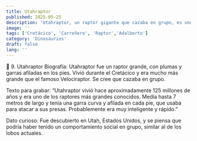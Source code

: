 ```yaml
---
title: Utahraptor
published: 2025-05-25
description: 'Utahraptor, un raptor gigante que cazaba en grupo, es uno de los raptores más grandes conocidos.'
image: ''
tags: ['Cretácico', 'Carroñero', 'Raptor','Adalberto']
category: 'Dinosaurios'
draft: false 
lang: ''
---
```


🦖 9. Utahraptor
Biografía:
Utahraptor fue un raptor grande, con plumas y garras afiladas en los pies. Vivió durante el Cretácico y era mucho más grande que el famoso Velociraptor. Se cree que cazaba en grupo.

Texto para grabar:
“Utahraptor vivió hace aproximadamente 125 millones de años y era uno de los raptores más grandes conocidos. Medía hasta 7 metros de largo y tenía una garra curva y afilada en cada pie, que usaba para atacar a sus presas. Probablemente era muy inteligente y rápido.”

Dato curioso:
Fue descubierto en Utah, Estados Unidos, y se piensa que podría haber tenido un comportamiento social en grupo, similar al de los lobos actuales.